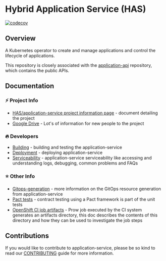 # Hybrid Application Service (HAS)

[![codecov](https://codecov.io/gh/redhat-appstudio/application-service/branch/main/graph/badge.svg)](https://codecov.io/gh/redhat-appstudio/application-service)

## Overview

A Kubernetes operator to create and manage applications and control the lifecycle of applications.

This repository is closely associated with the [application-api](https://github.com/redhat-appstudio/application-api/) repository, which contains the public APIs.

## Documentation

### ⚡ Project Info
* [HAS/application-service project information page](https://docs.google.com/document/d/1axzNOhRBSkly3M2Y32Pxr1MBpBif2ljb-ufj0_aEt74/edit?usp=sharing) - document detailing the project
* [Google Drive](https://drive.google.com/drive/u/0/folders/1pqESr0oc2ldtfj9RDx65vD_KdkgY_G9h) - Lot's of information for new people to the project

### 🔥 Developers

* [Building](./docs/build-and-test.md) - building and testing the application-service
* [Deployment](./docs/deploy.md) - deploying application-service
* [Serviceability](./docs/serviceability.md) - application-service serviceability like accessing and understanding logs, debugging, common problems and FAQs

### ⭐ Other Info

* [Gitops-generation](./docs/gitops-generation.md) - more information on the GitOps resource generation from application-service
* [Pact tests](./docs/pact-tests.md) - contract testing using a Pact framework is part of the unit tests
* [OpenShift CI job artifacts](https://docs.ci.openshift.org/docs/how-tos/artifacts/) - Prow job executed by the CI system generates an artifacts directory, this doc describes the contents of this directory and how they can be used to investigate the job steps


## Contributions

If you would like to contribute to application-service, please be so kind to read our [CONTRIBUTING](./docs/CONTRIBUTING.md) guide for more information.
